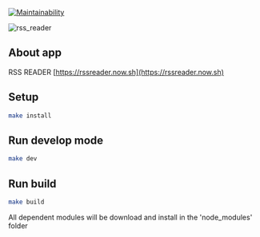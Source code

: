 [![Maintainability](https://api.codeclimate.com/v1/badges/f6f86a1cfd13d42fb08e/maintainability)](https://codeclimate.com/github/mettled/frontend-project-lvl3/maintainability)

![rss_reader](https://github.com/mettled/frontend-project-lvl3/workflows/rss_reader/badge.svg) 

## About app

RSS READER
[https://rssreader.now.sh](https://rssreader.now.sh)

## Setup

```sh
make install
```

## Run develop mode

```sh
make dev
```

## Run build

```sh
make build
```

All dependent modules will be download and install in the 'node_modules' folder
